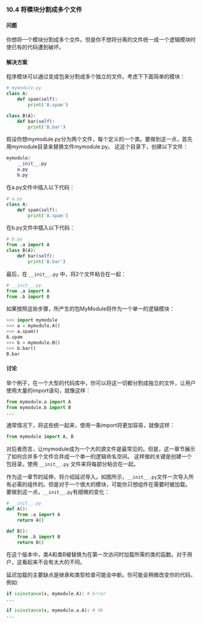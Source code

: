 ### 10.4 将模块分割成多个文件

#### 问题

你想将一个模块分割成多个文件。但是你不想将分离的文件统一成一个逻辑模块时使已有的代码遭到破坏。

#### 解决方案

程序模块可以通过变成包来分割成多个独立的文件。考虑下下面简单的模块：

```python
# mymodule.py
class A:
    def spam(self):
        print('A.spam')

class B(A):
    def bar(self):
        print('B.bar')
```

假设你想mymodule.py分为两个文件，每个定义的一个类。要做到这一点，首先用mymodule目录来替换文件mymodule.py。 这这个目录下，创建以下文件：

```python
mymodule/
    __init__.py
    a.py
    b.py
```

在a.py文件中插入以下代码：

```python
# a.py
class A:
    def spam(self):
        print('A.spam')
```

在b.py文件中插入以下代码：

```python
# b.py
from .a import A
class B(A):
    def bar(self):
        print('B.bar')
```

最后，在 `__init__.py` 中，将2个文件粘合在一起：

```python
# __init__.py
from .a import A
from .b import B
```

如果按照这些步骤，所产生的包MyModule将作为一个单一的逻辑模块：

```python
>>> import mymodule
>>> a = mymodule.A()
>>> a.spam()
A.spam
>>> b = mymodule.B()
>>> b.bar()
B.bar
```

#### 讨论

举个例子，在一个大型的代码库中，你可以将这一切都分割成独立的文件，让用户使用大量的import语句，就像这样：

```python
from mymodule.a import A
from mymodule.b import B
...
```

通常情况下，将这些统一起来，使用一条import将更加容易，就像这样：

```python
from mymodule import A, B
```

对后者而言，让mymodule成为一个大的源文件是最常见的。但是，这一章节展示了如何合并多个文件合并成一个单一的逻辑命名空间。 这样做的关键是创建一个包目录，使用 `__init__.py` 文件来将每部分粘合在一起。

作为这一章节的延伸，将介绍延迟导入。如图所示，`__init__.py`文件一次导入所有必需的组件的。但是对于一个很大的模块，可能你只想组件在需要时被加载。 要做到这一点，`__init__.py`有细微的变化：

```python
# __init__.py
def A():
    from .a import A
    return A()

def B():
    from .b import B
    return B()
```

在这个版本中，类A和类B被替换为在第一次访问时加载所需的类的函数。对于用户，这看起来不会有太大的不同。 

延迟加载的主要缺点是继承和类型检查可能会中断。你可能会稍微改变你的代码，例如:

```python
if isinstance(x, mymodule.A): # Error
...

if isinstance(x, mymodule.a.A): # Ok
...
```

